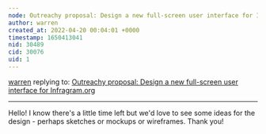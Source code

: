```yaml
---
node: Outreachy proposal: Design a new full-screen user interface for Infragram.org
author: warren
created_at: 2022-04-20 00:04:01 +0000
timestamp: 1650413041
nid: 30489
cid: 30076
uid: 1
---
```




[warren](../profile/warren) replying to: [Outreachy proposal: Design a new full-screen user interface for Infragram.org](../notes/biomeind15/04-19-2022/outreachy-proposal-design-a-new-full-screen-user-interface-for-infragram-org)

----
Hello! I know there's a little time left but we'd love to see some ideas for the design - perhaps sketches or mockups or wireframes. Thank you!